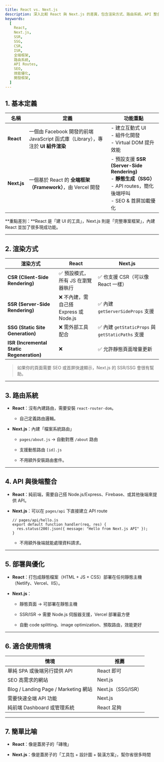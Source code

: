 ```yaml
---
title: React vs. Next.js
description: 深入比較 React 與 Next.js 的差異，包含渲染方式、路由系統、API 整合、開發環境等各層面的功能對比與使用場景分析
keywords:
  [
    React,
    Next.js,
    SSR,
    SSG,
    CSR,
    ISR,
    全端框架,
    路由系統,
    API Routes,
    SEO,
    效能優化,
    開發框架,
  ]
---
```


## 1\. 基本定義

| 名稱        | 定義                                                                            | 功能重點                                                                                                                     |
| ----------- | ------------------------------------------------------------------------------- | ---------------------------------------------------------------------------------------------------------------------------- |
| **React**   | 一個由 Facebook 開發的前端 JavaScript 函式庫（Library），專注於 **UI 組件渲染** | - 建立互動式 UI<br/>- 組件化開發<br/>- Virtual DOM 提升效能                                                                  |
| **Next.js** | 一個基於 React 的 **全端框架（Framework）**，由 Vercel 開發                     | - 預設支援 **SSR (Server-Side Rendering)**<br/>- **靜態生成（SSG）**<br/>- API routes，簡化後端呼叫<br/>- SEO & 首屏加載優化 |

\*\*重點差別：\*\*React 是「建 UI 的工具」，Next.js 則是「完整專案框架」，內建 React 並加了很多現成功能。

---

## 2\. 渲染方式

| 渲染方式                                  | React                                  | Next.js                                           |
| ----------------------------------------- | -------------------------------------- | ------------------------------------------------- |
| **CSR (Client-Side Rendering)**           | ✅ 預設模式，所有 JS 在瀏覽器執行      | ✅ 也支援 CSR（可以像 React 一樣）                |
| **SSR (Server-Side Rendering)**           | ❌ 不內建，需自己搭 Express 或 Node.js | ✅ 內建 `getServerSideProps` 支援                 |
| **SSG (Static Site Generation)**          | ❌ 需外部工具配合                      | ✅ 內建 `getStaticProps` 與 `getStaticPaths` 支援 |
| **ISR (Incremental Static Regeneration)** | ❌                                     | ✅ 允許靜態頁面增量更新                           |

> 如果你的頁面需要 SEO 或首屏快速顯示，Next.js 的 SSR/SSG 會很有幫助。

---

## 3\. 路由系統

- **React**：沒有內建路由，需要安裝 `react-router-dom`。

  - 自己定義路由邏輯。

- **Next.js**：內建「檔案系統路由」

  - `pages/about.js` → 自動對應 `/about` 路由

  - 支援動態路由 `[id].js`

  - 不用額外安裝路由套件。

---

## 4\. API 與後端整合

- **React**：純前端，需要自己搭 Node.js/Express、Firebase、或其他後端來提供 API。

- **Next.js**：可以在 `pages/api` 下直接建立 API route

  ```
  // pages/api/hello.js
  export default function handler(req, res) {
    res.status(200).json({ message: "Hello from Next.js API" });
  }

  ```

  - 不用額外後端就能處理資料請求。

---

## 5\. 部署與優化

- **React**：打包成靜態檔案（HTML + JS + CSS）部署在任何靜態主機（Netlify、Vercel、IIS）。

- **Next.js**：

  - 靜態頁面 → 可部署在靜態主機

  - SSR/ISR → 需要 Node.js 伺服器支援，Vercel 部署最方便

  - 自動 code splitting、image optimization、預取路由，效能更好

---

## 6\. 適合使用情境

| 情境                                 | 推薦               |
| ------------------------------------ | ------------------ |
| 單純 SPA 或後端另行提供 API          | React 即可         |
| SEO 高需求的網站                     | Next.js            |
| Blog / Landing Page / Marketing 網站 | Next.js（SSG/ISR） |
| 需要快速全端 API 功能                | Next.js            |
| 純前端 Dashboard 或管理系統          | React 足夠         |

---

## 7\. 簡單比喻

- **React**：像是蓋房子的「磚塊」

- **Next.js**：像是蓋房子的「工具包 + 設計圖 + 裝潢方案」，幫你省很多時間
